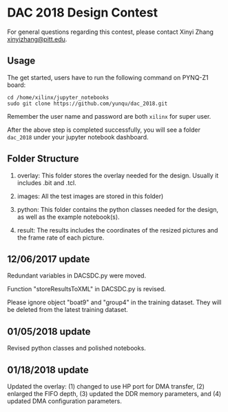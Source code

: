 # DAC 2018 Design Contest

For general questions regarding this contest, please contact Xinyi Zhang <xinyizhang@pitt.edu>.

## Usage
The get started, users have to run the following command on PYNQ-Z1 board:

```shell
cd /home/xilinx/jupyter_notebooks
sudo git clone https://github.com/yunqu/dac_2018.git
```
Remember the user name and password are both `xilinx` for super user.

After the above step is completed successfully, you will see a folder `dac_2018` under your 
jupyter notebook dashboard.


## Folder Structure

1. overlay: This folder stores the overlay needed for the design. Usually it includes <teamname>.bit and <teamname>.tcl.

2. images: All the test images are stored in this folder)

3. python: This folder contains the python classes needed for the design, as well as the example notebook(s).

4. result: The results includes the coordinates of the resized pictures and the frame rate of each picture.

## 12/06/2017 update

Redundant variables in DACSDC.py were moved.

Function "storeResultsToXML" in DACSDC.py is revised.

Please ignore object "boat9" and "group4" in the training dataset. They will be deleted from the latest training dataset.

## 01/05/2018 update

Revised python classes and polished notebooks.

## 01/18/2018 update

Updated the overlay: (1) changed to use HP port for DMA transfer, (2) enlarged the FIFO depth, (3) updated the 
DDR memory parameters, and (4) updated DMA configuration parameters. 

